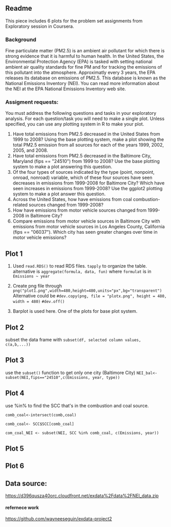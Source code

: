 ## Readme

This piece includes 6 plots for the problem set assignments from Exploratory session in Coursera. 

### Background
Fine particulate matter (PM2.5) is an ambient air pollutant for which there is strong evidence that it is harmful to human health. In the United States, the Environmental Protection Agency (EPA) is tasked with setting national ambient air quality standards for fine PM and for tracking the emissions of this pollutant into the atmosphere. Approximatly every 3 years, the EPA releases its database on emissions of PM2.5. This database is known as the National Emissions Inventory (NEI). You can read more information about the NEI at the EPA National Emissions Inventory web site.

### Assigment requests:
You must address the following questions and tasks in your exploratory analysis. For each question/task you will need to make a single plot. Unless specified, you can use any plotting system in R to make your plot.

1. Have total emissions from PM2.5 decreased in the United States from 1999 to 2008? Using the base plotting system, make a plot showing the total PM2.5 emission from all sources for each of the years 1999, 2002, 2005, and 2008.
2. Have total emissions from PM2.5 decreased in the Baltimore City, Maryland (fips == "24510") from 1999 to 2008? Use the base plotting system to make a plot answering this question.
3. Of the four types of sources indicated by the type (point, nonpoint, onroad, nonroad) variable, which of these four sources have seen decreases in emissions from 1999-2008 for Baltimore City? Which have seen increases in emissions from 1999-2008? Use the ggplot2 plotting system to make a plot answer this question.
4. Across the United States, how have emissions from coal combustion-related sources changed from 1999-2008?
5. How have emissions from motor vehicle sources changed from 1999-2008 in Baltimore City?
6. Compare emissions from motor vehicle sources in Baltimore City with emissions from motor vehicle sources in Los Angeles County, California (fips == "06037"). Which city has seen greater changes over time in motor vehicle emissions?

## Plot 1
1. Used `read.RDS()` to read RDS files. `tapply` to organize the table. alternative is `aggregate(formula, data, fun)` where `formulat` is in `Emissions ~ year`

2. Create png file through `png("plot1.png",width=480,height=480,units="px",bg="transparent")`
Alternative could be 
```#dev.copy(png, file = "plotx.png", height = 480, width = 480)```
```#dev.off()```
3. Barplot is used here. One of the plots for base plot system.

## Plot 2

subset the data frame with `subset(df, selected column values, c(a,b,...))`

## Plot 3

use the `subset()` function to get only one city (Baltimore City) `NEI_bal<-subset(NEI,fips=="24510",c(Emissions, year, type))`

## Plot 4

use %in% to find the SCC that's in the combustion and coal source. 

`comb_coal<-intersect(comb,coal)`

`comb_coal<- SCC$SCC[comb_coal]`

`com_coal_NEI <- subset(NEI, SCC %in% comb_coal, c(Emissions, year))`

## Plot 5



## Plot 6


## Data source: 
https://d396qusza40orc.cloudfront.net/exdata%2Fdata%2FNEI_data.zip

#### refernece work
https://github.com/wayneeseguin/exdata-project2